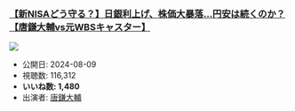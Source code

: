 ### [【新NISAどう守る？】日銀利上げ、株価大暴落…円安は続くのか？【唐鎌大輔vs元WBSキャスター】](https://www.youtube.com/watch?v=y729kavIyK4)
[![](https://img.youtube.com/vi/y729kavIyK4/sddefault.jpg)](https://www.youtube.com/watch?v=y729kavIyK4)
-   公開日: 2024-08-09
-   視聴数: 116,312
-   **いいね数: 1,480**
-   出演者: [唐鎌大輔](/rehacq_fan/people/唐鎌大輔 "wikilink")
